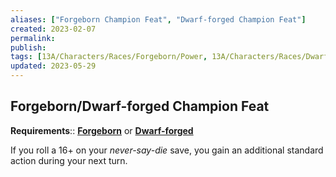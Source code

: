 ```yaml
---
aliases: ["Forgeborn Champion Feat", "Dwarf-forged Champion Feat"]
created: 2023-02-07
permalink: 
publish: 
tags: [13A/Characters/Races/Forgeborn/Power, 13A/Characters/Races/Dwarf-forged/Power]
updated: 2023-05-29
---
```


## Forgeborn/Dwarf-forged Champion Feat

**Requirements**:: **[Forgeborn](Compendium/13A/Races/Forgeborn-Dwarf-forged.md)** or **[Dwarf-forged](Compendium/13A/Races/Forgeborn-Dwarf-forged.md)**

If you roll a 16+ on your *never-say-die* save, you gain an additional standard action during your next turn.
